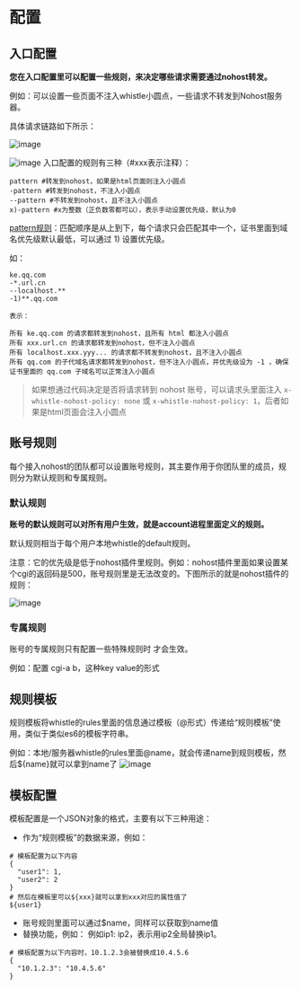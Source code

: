 # 配置
## 入口配置
**您在入口配置里可以配置一些规则，来决定哪些请求需要通过nohost转发。**

例如：可以设置一些页面不注入whistle小圆点，一些请求不转发到Nohost服务器。

具体请求链路如下所示：

![image](https://user-images.githubusercontent.com/9802379/70115398-89268880-169a-11ea-8ad9-f0fab305b633.png)

![image](https://user-images.githubusercontent.com/11450939/80209935-77ec1180-8665-11ea-909c-f45e0c6db636.png)
入口配置的规则有三种（#xxx表示注释）：
```
pattern #转发到nohost，如果是html页面则注入小圆点
-pattern #转发到nohost，不注入小圆点
--pattern #不转发到nohost，且不注入小圆点
x)-pattern #x为整数（正负数零都可以），表示手动设置优先级，默认为0
```
[pattern规则](https://wproxy.org/whistle/pattern.html)：匹配顺序是从上到下，每个请求只会匹配其中一个，证书里面到域名优先级默认最低，可以通过 1) 设置优先级。

如：
```
ke.qq.com
-*.url.cn
--localhost.**
-1)**.qq.com

表示：

所有 ke.qq.com 的请求都转发到nohost，且所有 html 都注入小圆点
所有 xxx.url.cn 的请求都转发到nohost，但不注入小圆点
所有 localhost.xxx.yyy... 的请求都不转发到nohost，且不注入小圆点
所有 qq.com 的子代域名请求都转发到nohost，但不注入小圆点，并优先级设为 -1 ，确保证书里面的 qq.com 子域名可以正常注入小圆点
```

> 如果想通过代码决定是否将请求转到 nohost 账号，可以请求头里面注入 `x-whistle-nohost-policy: none` 或 `x-whistle-nohost-policy: 1`，后者如果是html页面会注入小圆点

## 账号规则
每个接入nohost的团队都可以设置账号规则，其主要作用于你团队里的成员，规则分为默认规则和专属规则。

### 默认规则
**账号的默认规则可以对所有用户生效，就是account进程里面定义的规则。**

默认规则相当于每个用户本地whistle的default规则。

注意：它的优先级是低于nohost插件里规则。例如：nohost插件里面如果设置某个cgi的返回码是500，账号规则里是无法改变的。下图所示的就是nohost插件的规则：

![image](https://user-images.githubusercontent.com/9802379/70145884-07574f00-16dc-11ea-8746-60da5ebd0883.png)

### 专属规则
账号的专属规则只有配置一些特殊规则时 才会生效。

例如：配置 cgi-a b，这种key value的形式

## 规则模板
规则模板将whistle的rules里面的信息通过模板（@形式）传递给“规则模板”使用，类似于类似es6的模板字符串。

例如：本地/服务器whistle的rules里面@name，就会传递name到规则模板，然后${name}就可以拿到name了
![image](https://user-images.githubusercontent.com/9802379/70147394-1390db80-16df-11ea-8074-274bf278cc75.png)

## 模板配置
模板配置是一个JSON对象的格式，主要有以下三种用途：
- 作为“规则模板”的数据来源，例如：
```
# 模板配置为以下内容
{
  "user1": 1,
  "user2": 2
}
# 然后在模板里可以${xxx}就可以拿到xxx对应的属性值了
${user1}
```
- 账号规则里面可以通过$name，同样可以获取到name值
- 替换功能，例如：
例如ip1: ip2，表示用ip2全局替换ip1。
```
# 模板配置为以下内容时，10.1.2.3会被替换成10.4.5.6
{
  "10.1.2.3": "10.4.5.6"
}
```
